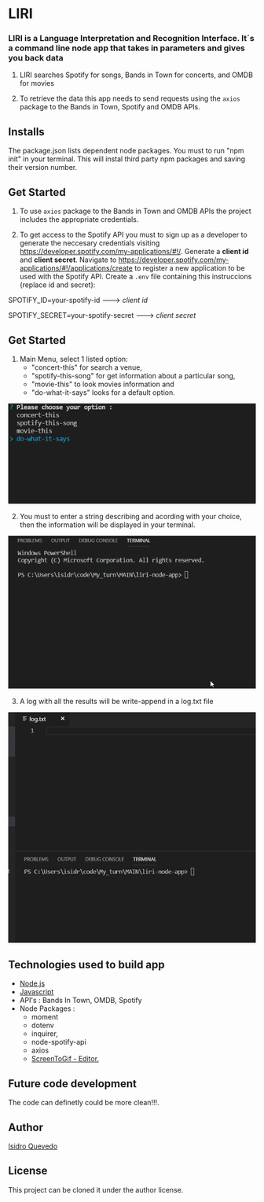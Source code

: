 # LIRI
### LIRI is a Language Interpretation and Recognition Interface. It´s a command line node app that takes in parameters and gives you back data


1. LIRI searches Spotify for songs, Bands in Town for concerts, and OMDB for movies
   
2. To retrieve the data  this app needs to send requests using the `axios` package to the Bands in Town, Spotify and OMDB APIs.
   

## Installs

The package.json lists dependent node packages. You must to run "npm init" in your terminal. This will instal third party npm packages and saving their version number.

## Get Started

1. To use `axios` package to the Bands in Town and OMDB APIs the project includes the appropriate credentials.
   
2. To get access to the Spotify API you must to sign up as a developer to generate the neccesary credentials visiting <https://developer.spotify.com/my-applications/#!/>. Generate a **client id** and **client secret**. 
   Navigate to <https://developer.spotify.com/my-applications/#!/applications/create> to register a new application to be used with the Spotify API.
   Create a `.env` file containing this instruccions (replace id and secret):

SPOTIFY_ID=your-spotify-id          ---> _client id_

SPOTIFY_SECRET=your-spotify-secret  ---> _client secret_

## Get Started

1. Main Menu, select 1 listed option:
   - "concert-this" for search a venue,
   - "spotify-this-song" for get information about a particular song,
   - "movie-this" to look movies information and
   - "do-what-it-says" looks for a default option.

![](Main_liri_menu.gif)
   
2. You must to enter a string describing and acording with your choice,
   then the information will be displayed in your terminal.

![](Venue_demo.gif)
      
3. A log with all the results will be write-append in a log.txt file

![](Write_log_demo.gif)

## Technologies used to build app

   - [Node.js](https://nodejs.org/en/)
   - [Javascript](https://www.w3schools.com/js/default.asp)
   - API's : Bands In Town, OMDB, Spotify
   - Node Packages :
     - moment
     - dotenv
     - inquirer,
     - node-spotify-api
     - axios
     - [ScreenToGif - Editor.](https://www.screentogif.com/)

## Future code development

The code can definetly could be more clean!!!.

## Author

[Isidro Quevedo](https://iquevedom.github.io/My_Bio/)

## License

This project can be cloned it under the author license.
